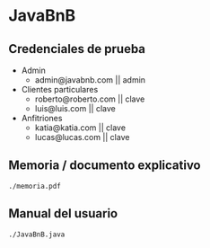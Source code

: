# JavaBnB

## Credenciales de prueba

<html>
<ul>
<li>
Admin
<ul>
<li>admin@javabnb.com  || admin</li>
</ul>
</li>
<li>
Clientes particulares
<ul>
<li>roberto@roberto.com  || clave</li>
<li>luis@luis.com  || clave</li>
</ul>
</li>
<li>
Anfitriones
<ul>
<li>katia@katia.com  || clave</li>
<li>lucas@lucas.com  || clave</li>
</ul>
</li>
</ul>
</html>

## Memoria / documento explicativo
``./memoria.pdf``

## Manual del usuario
``./JavaBnB.java``